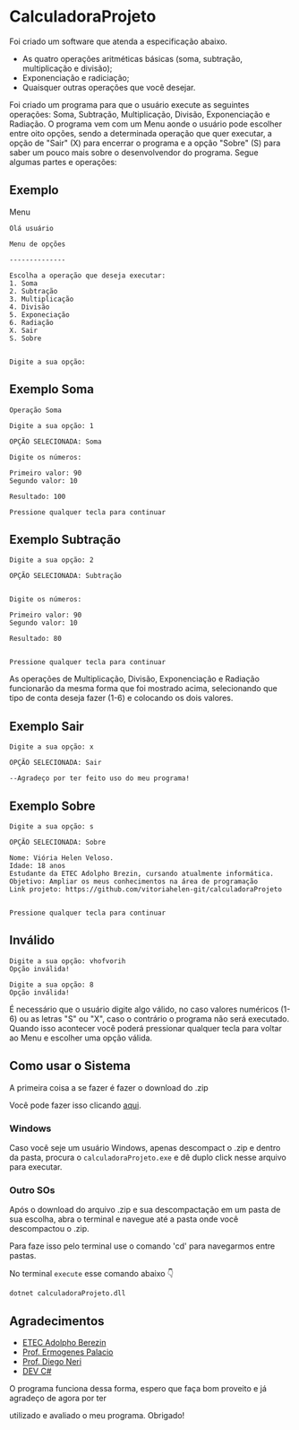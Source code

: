 # CalculadoraProjeto
Foi criado um software que atenda a especificação abaixo. 
- As quatro operações aritméticas básicas (soma, subtração, multiplicação e divisão);
- Exponenciação e radiciação;
- Quaisquer outras operações que você desejar.

Foi criado um programa para que o usuário execute as seguintes operações: Soma, Subtração, Multiplicação, Divisão, Exponenciação e Radiação. O programa vem com um Menu aonde o usuário pode escolher entre oito opções, sendo a determinada operação que quer executar, a opção de "Sair" (X) para encerrar o programa e a opção "Sobre" (S) para saber um pouco mais sobre o desenvolvendor do programa. Segue algumas partes e operações: 

## Exemplo 
Menu 
```
Olá usuário

Menu de opções

--------------

Escolha a operação que deseja executar:
1. Soma
2. Subtração
3. Multiplicação
4. Divisão
5. Exponeciação
6. Radiação
X. Sair
S. Sobre


Digite a sua opção:
```
## Exemplo Soma
```
Operação Soma

Digite a sua opção: 1

OPÇÃO SELECIONADA: Soma 

Digite os números:      

Primeiro valor: 90      
Segundo valor: 10

Resultado: 100

Pressione qualquer tecla para continuar
```
## Exemplo Subtração 
```
Digite a sua opção: 2

OPÇÃO SELECIONADA: Subtração 


Digite os números:

Primeiro valor: 90
Segundo valor: 10

Resultado: 80


Pressione qualquer tecla para continuar
```
As operações de Multiplicação, Divisão, Exponenciação e Radiação funcionarão da mesma forma que foi mostrado acima, selecionando que tipo de conta deseja fazer (1-6) e colocando os dois valores. 

## Exemplo Sair
```
Digite a sua opção: x

OPÇÃO SELECIONADA: Sair

--Agradeço por ter feito uso do meu programa!
```
## Exemplo Sobre 
```
Digite a sua opção: s

OPÇÃO SELECIONADA: Sobre

Nome: Viória Helen Veloso.
Idade: 18 anos
Estudante da ETEC Adolpho Brezin, cursando atualmente informática.
Objetivo: Ampliar os meus conhecimentos na área de programação
Link projeto: https://github.com/vitoriahelen-git/calculadoraProjeto


Pressione qualquer tecla para continuar
```
## Inválido 
```
Digite a sua opção: vhofvorih
Opção inválida!

Digite a sua opção: 8
Opção inválida!
```
É necessário que o usuário digite algo válido, no caso valores numéricos (1-6) ou as letras "S" ou "X", caso o contrário o programa não será executado. Quando isso acontecer você poderá pressionar qualquer tecla para voltar ao Menu e escolher uma opção válida. 


## Como usar o Sistema

A primeira coisa a se fazer é fazer o download do .zip

Você pode fazer isso clicando [aqui](dist/Release).

### Windows


Caso você seje um usuário Windows, apenas descompact o .zip e dentro da pasta,
procura o `calculadoraProjeto.exe` e dê duplo click nesse arquivo para executar.

### Outro SOs


Após o download do arquivo .zip e sua descompactação em um pasta de sua escolha,
abra o terminal e navegue até a pasta onde você descompactou o .zip.

Para faze isso pelo terminal use o comando 'cd' para navegarmos entre pastas.

No terminal `execute` esse comando abaixo 👇

```
dotnet calculadoraProjeto.dll
```

## Agradecimentos

- [ETEC Adolpho Berezin](http://www.eteab.com.br)
- [Prof. Ermogenes Palacio](https://github.com/ermogenes)
- [Prof. Diego Neri](https://github.com/diegoneri)
- [DEV C#](https://github.com/ermogenes/aulas-programacao-csharp)


O programa funciona dessa forma, espero que faça bom proveito e já agradeço de agora por ter

utilizado e avaliado o meu programa. Obrigado!
